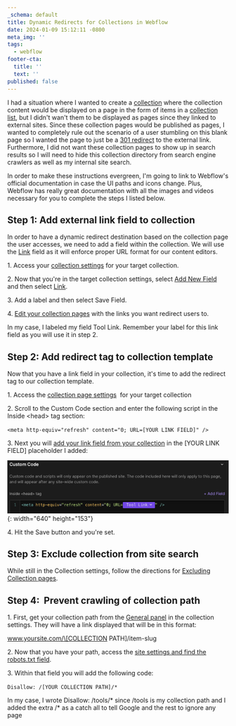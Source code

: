```yaml
---
_schema: default
title: Dynamic Redirects for Collections in Webflow
date: 2024-01-09 15:12:11 -0800
meta_img: ''
tags:
  - webflow
footer-cta:
  title: ''
  text: ''
published: false
---
```

I had a situation where I wanted to create a [collection](https://university.webflow.com/lesson/structure-and-style-collection-pages?topics=cms-dynamic-content)&nbsp;where the collection content would be displayed on a page in the form of items in a [collection list](https://university.webflow.com/lesson/collection-list?topics=cms-dynamic-content), but I didn't wan't them to be displayed as pages since they linked to external sites. Since these collection pages would be published as pages, I wanted to completely rule out the scenario of a user stumbling on this blank page so I wanted the page to just be a [301 redirect](https://webflow.com/blog/301-redirects) to the external link.&nbsp; Furthermore, I did not want these collection pages to show up in search results so I will need to hide this collection directory from search engine crawlers as well as my internal site search.&nbsp;&nbsp;

In order to make these instructions evergreen, I'm going to link to Webflow's official documentation in case the UI paths and icons change. Plus, Webflow has really great documentation with all the images and videos necessary for you to complete the steps I listed below.&nbsp;

## Step 1: Add external link field to collection

In order to have a dynamic redirect destination based on the collection page the user accesses, we need to add a field within the collection. We will use the [Link](https://university.webflow.com/lesson/link-field?topics=cms-dynamic-content) field as it will enforce proper URL format for our content editors.&nbsp;

1\. Access your&nbsp;[collection settings](https://university.webflow.com/lesson/webflow-collections-overview?topics=cms-dynamic-content#how-to-edit-a-collection)&nbsp;for your target collection.&nbsp;

2\. Now that you're in the target collection settings, select [Add New Field](https://university.webflow.com/lesson/use-collection-fields-to-build-custom-collections?topics=cms-dynamic-content#how-to-use-collection-fields) and then select [Link](https://university.webflow.com/lesson/link-field?topics=cms-dynamic-content).&nbsp;

3\. Add a label and then select Save Field.&nbsp;

4\.&nbsp;[Edit your collection pages](https://university.webflow.com/lesson/modify-a-collection?topics=cms-dynamic-content#how-to-edit-individual-collection-items)&nbsp;with the links you want redirect users to.&nbsp;

In my case, I labeled my field Tool Link. Remember your label for this link field as you will use it in step 2.&nbsp;

## Step 2: Add redirect tag to collection template

Now that you have a link field in your collection, it's time to add the redirect tag to our collection template.&nbsp;

1\. Access the [collection page settings](https://university.webflow.com/lesson/structure-and-style-collection-pages?topics=cms-dynamic-content#collection-page-settings)&nbsp; for your target collection

2\. Scroll to the Custom Code section and enter the following script in the Inside &lt;head&gt; tag section:

`<meta http-equiv="refresh" content="0; URL=[YOUR LINK FIELD]" />`

3\. Next you will [add your link field from your collection](https://university.webflow.com/lesson/use-collection-fields-in-custom-code-embeds?topics=cms-dynamic-content) in the \[YOUR LINK FIELD\] placeholder I added:

![](/images/screenshot-2024-01-09-at-4-09-11-pm.png){: width="640" height="153"}

4\. Hit the Save button and you're set.&nbsp;

## Step 3: Exclude collection from site search

While still in the Collection settings, follow the directions for [Excluding Collection pages](https://university.webflow.com/lesson/site-search#excluding-collection-pages).

## Step 4:&nbsp; Prevent crawling of collection path

1\. First, get your collection path from the [General panel](https://university.webflow.com/lesson/structure-and-style-collection-pages?topics=cms-dynamic-content#collection-page-settings) in the collection settings. They will have a link displayed that will be in this format:&nbsp;

www.yoursite.com/\[COLLECTION PATH\]/item-slug

2\. Now that you have your path, access the [site settings and find the robots.txt field](https://university.webflow.com/lesson/disable-search-engine-indexing?topics=site-settings#how-to-enable-or-disable-indexing-of-site-pages).&nbsp;

3\. Within that field you will add the following code:&nbsp;

`Disallow: /[YOUR COLLECTION PATH]/*`

In my case, I wrote Disallow: /tools/\* since /tools is my collection path and I added the extra /\* as a catch all to tell Google and the rest to ignore any page&nbsp;